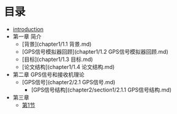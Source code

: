 # 目录

* [introduction](README.md)
* 第一章 简介
   * [背景](chapter1/1.1 背景.md)
   * [GPS信号模拟器回顾](chapter1/1.2 GPS信号模拟器回顾.md)
   * [目标](chapter1/1.3 目标.md)
   * [论文结构](chapter1/1.4 论文结构.md)
* 第二章 GPS信号和接收机理论
   * [GPS信号](chapter2/2.1 GPS信号.md)
      * [GPS信号结构](chapter2/section1/2.1.1 GPS信号结构.md)
* 第三章
   * [第1节](chapter3/GPS中频模拟器的实现.md)

